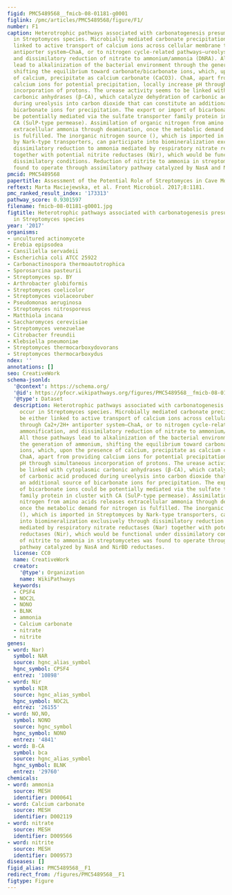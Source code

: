 ```yaml
---
figid: PMC5489568__fmicb-08-01181-g0001
figlink: /pmc/articles/PMC5489568/figure/F1/
number: F1
caption: Heterotrophic pathways associated with carbonatogenesis presumed to occur
  in Streptomyces species. Microbially mediated carbonate precipitation might be either
  linked to active transport of calcium ions across cellular membrane through Ca2+/2H+
  antiporter system—ChaA, or to nitrogen cycle-related pathways—ureolysis, ammonification,
  and dissimilatory reduction of nitrate to ammonium/ammonia (DNRA). All those pathways
  lead to alkalinization of the bacterial environment through the generation of ammonium,
  shifting the equilibrium toward carbonate/bicarbonate ions, which, upon the presence
  of calcium, precipitate as calcium carbonate (CaCO3). ChaA, apart from providing
  calcium ions for potential precipitation, locally increase pH through simultaneous
  incorporation of protons. The urease activity seems to be linked with cytoplasmic
  carbonic anhydrases (β-CA), which catalyze dehydration of carbonic acid produced
  during ureolysis into carbon dioxide that can constitute an additional source of
  bicarbonate ions for precipitation. The export or import of bicarbonate ions could
  be potentially mediated via the sulfate transporter family protein in cluster with
  CA (SulP-type permease). Assimilation of organic nitrogen from amino acids releases
  extracellular ammonia through deamination, once the metabolic demand for nitrogen
  is fulfilled. The inorganic nitrogen source (), which is imported in Streptomyces
  by Nark-type transporters, can participate into biomineralization exclusively through
  dissimilatory reduction to ammonia mediated by respiratory nitrate reductases (Nar)
  together with potential nitrite reductases (Nir), which would be functional under
  dissimilatory conditions. Reduction of nitrite to ammonia in streptomycetes was
  found to operate through assimilatory pathway catalyzed by NasA and NirBD reductases.
pmcid: PMC5489568
papertitle: Assessment of the Potential Role of Streptomyces in Cave Moonmilk Formation.
reftext: Marta Maciejewska, et al. Front Microbiol. 2017;8:1181.
pmc_ranked_result_index: '173313'
pathway_score: 0.9301597
filename: fmicb-08-01181-g0001.jpg
figtitle: Heterotrophic pathways associated with carbonatogenesis presumed to occur
  in Streptomyces species
year: '2017'
organisms:
- uncultured actinomycete
- Erebia epipsodea
- Cansiliella servadeii
- Escherichia coli ATCC 25922
- Carbonactinospora thermoautotrophica
- Sporosarcina pasteurii
- Streptomyces sp. BY
- Arthrobacter globiformis
- Streptomyces coelicolor
- Streptomyces violaceoruber
- Pseudomonas aeruginosa
- Streptomyces nitrosporeus
- Matthiola incana
- Saccharomyces cerevisiae
- Streptomyces venezuelae
- Citrobacter freundii
- Klebsiella pneumoniae
- Streptomyces thermocarboxydovorans
- Streptomyces thermocarboxydus
ndex: ''
annotations: []
seo: CreativeWork
schema-jsonld:
  '@context': https://schema.org/
  '@id': https://pfocr.wikipathways.org/figures/PMC5489568__fmicb-08-01181-g0001.html
  '@type': Dataset
  description: Heterotrophic pathways associated with carbonatogenesis presumed to
    occur in Streptomyces species. Microbially mediated carbonate precipitation might
    be either linked to active transport of calcium ions across cellular membrane
    through Ca2+/2H+ antiporter system—ChaA, or to nitrogen cycle-related pathways—ureolysis,
    ammonification, and dissimilatory reduction of nitrate to ammonium/ammonia (DNRA).
    All those pathways lead to alkalinization of the bacterial environment through
    the generation of ammonium, shifting the equilibrium toward carbonate/bicarbonate
    ions, which, upon the presence of calcium, precipitate as calcium carbonate (CaCO3).
    ChaA, apart from providing calcium ions for potential precipitation, locally increase
    pH through simultaneous incorporation of protons. The urease activity seems to
    be linked with cytoplasmic carbonic anhydrases (β-CA), which catalyze dehydration
    of carbonic acid produced during ureolysis into carbon dioxide that can constitute
    an additional source of bicarbonate ions for precipitation. The export or import
    of bicarbonate ions could be potentially mediated via the sulfate transporter
    family protein in cluster with CA (SulP-type permease). Assimilation of organic
    nitrogen from amino acids releases extracellular ammonia through deamination,
    once the metabolic demand for nitrogen is fulfilled. The inorganic nitrogen source
    (), which is imported in Streptomyces by Nark-type transporters, can participate
    into biomineralization exclusively through dissimilatory reduction to ammonia
    mediated by respiratory nitrate reductases (Nar) together with potential nitrite
    reductases (Nir), which would be functional under dissimilatory conditions. Reduction
    of nitrite to ammonia in streptomycetes was found to operate through assimilatory
    pathway catalyzed by NasA and NirBD reductases.
  license: CC0
  name: CreativeWork
  creator:
    '@type': Organization
    name: WikiPathways
  keywords:
  - CPSF4
  - NOC2L
  - NONO
  - BLNK
  - ammonia
  - Calcium carbonate
  - nitrate
  - nitrite
genes:
- word: Nar)
  symbol: NAR
  source: hgnc_alias_symbol
  hgnc_symbol: CPSF4
  entrez: '10898'
- word: Nir
  symbol: NIR
  source: hgnc_alias_symbol
  hgnc_symbol: NOC2L
  entrez: '26155'
- word: NO,NO,
  symbol: NONO
  source: hgnc_symbol
  hgnc_symbol: NONO
  entrez: '4841'
- word: B-CA
  symbol: bca
  source: hgnc_alias_symbol
  hgnc_symbol: BLNK
  entrez: '29760'
chemicals:
- word: ammonia
  source: MESH
  identifier: D000641
- word: Calcium carbonate
  source: MESH
  identifier: D002119
- word: nitrate
  source: MESH
  identifier: D009566
- word: nitrite
  source: MESH
  identifier: D009573
diseases: []
figid_alias: PMC5489568__F1
redirect_from: /figures/PMC5489568__F1
figtype: Figure
---
```

